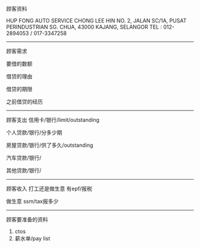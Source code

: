 顾客资料

HUP FONG AUTO SERVICE CHONG LEE HIN NO. 2, JALAN SC/1A, PUSAT PERINDUSTRIAN SG. CHUA, 43000 KAJANG, SELANGOR TEL : 012-2894053 / 017-3347258

-----------------
顾客需求


要借的数额

借贷的理由

借贷的期限

之前借贷的经历


--------------
顾客支出
信用卡/银行/limit/outstanding


个人贷款/银行/分多少期

房屋贷款/银行/供了多久/outstanding

汽车贷款/银行/


其他贷款/银行/

-----------
顾客收入
打工还是做生意
有epf/报税

做生意 ssm/tax报多少

-------
顾客要准备的资料
1. ctos
2. 薪水单/pay list




